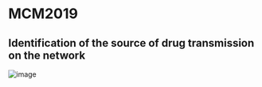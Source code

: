 # MCM2019
## Identification of the source of drug transmission on the network
![image](https://github.com/zhangjianingEden/MCM2019/blob/main/presentation.gif)
